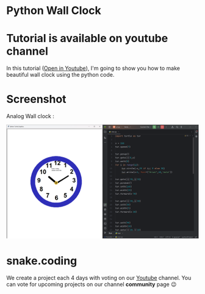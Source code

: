 # Python Wall Clock

# Tutorial is available on youtube channel
In this tutorial ([Open in Youtube](https://youtu.be/sGLVtz43Djk)), I'm going to show you how to make beautiful wall clock using the python code.

# Screenshot
Analog Wall clock :

![screenshot](clock.png)

# snake.coding

We create a project each 4 days with voting on our <a href="https://youtube.com/@snakecoding_12" target="_blank">Youtube</a> channel.
You can vote for upcoming projects on our channel **community** page :wink:
